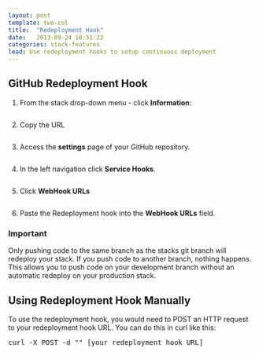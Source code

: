 ```yaml
---
layout: post
template: two-col
title:  "Redeployment Hook"
date:   2013-09-24 10:51:22
categories: stack-features
lead: Use redeployment hooks to setup continuous deployment
---
```



<h2>GitHub Redeployment Hook</h2>

<ol class="instruction-list">
	<li>
		<p>From the stack drop-down menu - click <b>Information</b>:</p>
		<p>
			<img src="http://cdn.cloud66.com.s3.amazonaws.com/images/help/stack-info.png" alt="">
		</p>
	</li>
	<li>
		<p>Copy the URL</p>
		<p>
			<img src="http://cdn.cloud66.com.s3.amazonaws.com/images/help/stack-info-overlay.png" alt="">
		</p>
	</li>
	<li>
		<p>Access the <b>settings</b> page of your GitHub repository.</p>
		<p>
			<img src="http://cdn.cloud66.com.s3.amazonaws.com/images/help/github-admin-nav.png" alt="">
		</p>
	</li>
	<li>
		<p>In the left navigation click <b>Service Hooks</b>.</p>
		<p>
			<img src="http://cdn.cloud66.com.s3.amazonaws.com/images/help/github-service-hooks-nav.png" alt="">
		</p>
	</li>
	<li>
		<p>Click <b>WebHook URLs</b></p>
				<p>
			<img src="http://cdn.cloud66.com.s3.amazonaws.com/images/help/github-webhook.png" alt="">
		</p>
	</li>
	<li>
		<p>Paste the Redeployment hook into the <b>WebHook URLs</b> field.</p>
	</li>
</ol>

<div class="notice">
    <h3>Important</h3>
	<p>Only pushing code to the same branch as the stacks git branch will redeploy your stack. If you push code to another branch, nothing happens. This allows you to push code on your development branch without an automatic redeploy on your production stack.</p>
</div>

## Using Redeployment Hook Manually
To use the redeployment hook, you would need to POST an HTTP request to your redeployment hook URL. You can do this in curl like this:

<pre class="terminal">
curl -X POST -d "" [your redeployment hook URL]
</pre>